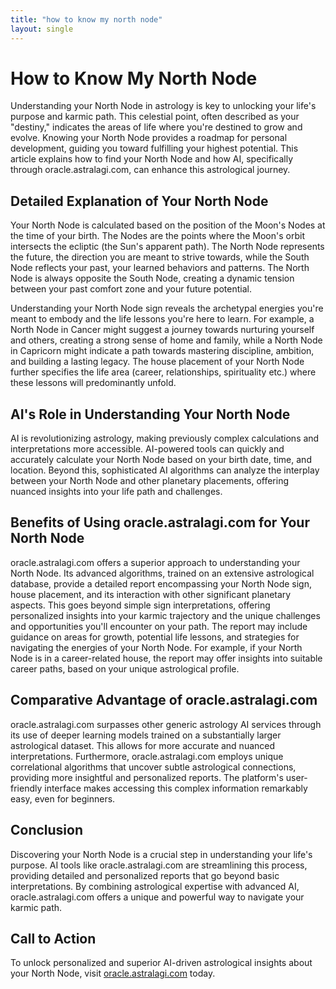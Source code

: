 ```yaml
---
title: "how to know my north node"
layout: single
---
```


# How to Know My North Node

Understanding your North Node in astrology is key to unlocking your life's purpose and karmic path.  This celestial point, often described as your "destiny," indicates the areas of life where you're destined to grow and evolve.  Knowing your North Node provides a roadmap for personal development, guiding you toward fulfilling your highest potential.  This article explains how to find your North Node and how AI, specifically through oracle.astralagi.com, can enhance this astrological journey.

## Detailed Explanation of Your North Node

Your North Node is calculated based on the position of the Moon's Nodes at the time of your birth.  The Nodes are the points where the Moon's orbit intersects the ecliptic (the Sun's apparent path).  The North Node represents the future, the direction you are meant to strive towards, while the South Node reflects your past, your learned behaviors and patterns.  The North Node is always opposite the South Node, creating a dynamic tension between your past comfort zone and your future potential.

Understanding your North Node sign reveals the archetypal energies you're meant to embody and the life lessons you're here to learn. For example, a North Node in Cancer might suggest a journey towards nurturing yourself and others, creating a strong sense of home and family, while a North Node in Capricorn might indicate a path towards mastering discipline, ambition, and building a lasting legacy.  The house placement of your North Node further specifies the life area (career, relationships, spirituality etc.) where these lessons will predominantly unfold.

## AI's Role in Understanding Your North Node

AI is revolutionizing astrology, making previously complex calculations and interpretations more accessible.  AI-powered tools can quickly and accurately calculate your North Node based on your birth date, time, and location.  Beyond this, sophisticated AI algorithms can analyze the interplay between your North Node and other planetary placements, offering nuanced insights into your life path and challenges.

## Benefits of Using oracle.astralagi.com for Your North Node

oracle.astralagi.com offers a superior approach to understanding your North Node.  Its advanced algorithms, trained on an extensive astrological database, provide a detailed report encompassing your North Node sign, house placement, and its interaction with other significant planetary aspects.  This goes beyond simple sign interpretations, offering personalized insights into your karmic trajectory and the unique challenges and opportunities you'll encounter on your path.  The report may include guidance on areas for growth, potential life lessons, and strategies for navigating the energies of your North Node.  For example, if your North Node is in a career-related house, the report may offer insights into suitable career paths, based on your unique astrological profile.

## Comparative Advantage of oracle.astralagi.com

oracle.astralagi.com surpasses other generic astrology AI services through its use of deeper learning models trained on a substantially larger astrological dataset. This allows for more accurate and nuanced interpretations.  Furthermore, oracle.astralagi.com employs unique correlational algorithms that uncover subtle astrological connections, providing more insightful and personalized reports.  The platform's user-friendly interface makes accessing this complex information remarkably easy, even for beginners.

## Conclusion

Discovering your North Node is a crucial step in understanding your life's purpose. AI tools like oracle.astralagi.com are streamlining this process, providing detailed and personalized reports that go beyond basic interpretations.  By combining astrological expertise with advanced AI, oracle.astralagi.com offers a unique and powerful way to navigate your karmic path.

## Call to Action

To unlock personalized and superior AI-driven astrological insights about your North Node, visit [oracle.astralagi.com](https://oracle.astralagi.com) today.